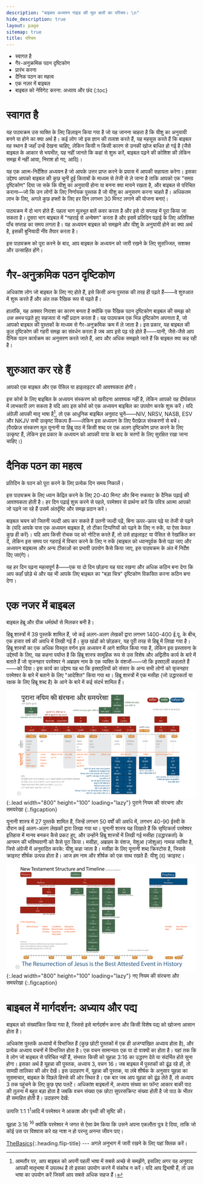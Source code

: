 ```yaml
---
description: "बाइबल अध्ययन गाइड की मूल बातों का परिचय। \n"
hide_description: true
layout: page
sitemap: true
title: परिचय
---
```


* स्वागत है 
* गैर-अनुक्रमिक पठन दृष्टिकोण 
* प्रारंभ करना 
* दैनिक पठन का महत्व 
* एक नज़र में बाइबल 
* बाइबल को नेविगेट करना: अध्याय और छंद 
{:toc}

# स्वागत है 
यह पाठ्यक्रम उस व्यक्ति के लिए डिज़ाइन किया गया है जो यह जानना चाहता है कि यीशु का अनुयायी बनने या होने का क्या अर्थ है। कई लोग जो इस ज्ञान की तलाश करते हैं, यह महसूस करते हैं कि बाइबल वह स्थान है जहाँ उन्हें देखना चाहिए, लेकिन किसी न किसी कारण से उनकी खोज बाधित हो गई है (जैसे बाइबल के आकार से भयभीत, यह नहीं जानते कि कहां से शुरू करें, बाइबल पढ़ने की कोशिश की लेकिन समझ में नहीं आया, निराश हो गए, आदि)।

यह एक <span class="bbsg_highlight">आत्म-निर्देशित अध्ययन</span> है जो आपके उत्तर प्राप्त करने के प्रयास में आपकी सहायता करेगा। इसका उद्देश्य आपको बाइबल की कुछ चुनी हुई किताबों के माध्यम से तेजी से ले जाना है ताकि आपको एक <span class="bbsg_highlight">"समग्र दृष्टिकोण"</span> दिया जा सके कि यीशु का अनुयायी होना या बनना क्या मायने रखता है, और बाइबल से परिचित कराना—जो कि उन लोगों के लिए निर्णायक पुस्तक है जो यीशु का अनुसरण करना चाहते हैं। अधिकतम लाभ के लिए, अगले कुछ हफ्तों के लिए हर दिन लगभग <span class="bbsg_highlight">30 मिनट</span> लगाने की योजना बनाएं।

पाठ्यक्रम में <span class="bbsg_highlight">दो भाग</span> होते हैं: पहला भाग मूलभूत बातें कवर करता है और इसे दो सप्ताह में पूरा किया जा सकता है। दूसरा भाग बाइबल में "गहराई से अन्वेषण" करता है और इसमें प्रतिदिन पढ़ाई के लिए अतिरिक्त पाँच सप्ताह का समय लगता है। यह अध्ययन बाइबल को समझने और यीशु के अनुयायी होने का क्या अर्थ है, इसकी बुनियादी नींव तैयार करता है।

इस पाठ्यक्रम को पूरा करने के बाद, आप बाइबल के अध्ययन को जारी रखने के लिए <span class="bbsg_highlight">सुसज्जित, सशक्त और उत्साहित</span> होंगे।

# गैर-अनुक्रमिक पठन दृष्टिकोण
अधिकांश लोग जो बाइबल के लिए नए होते हैं, इसे किसी अन्य पुस्तक की तरह ही पढ़ते हैं——वे शुरुआत में शुरू करते हैं और अंत तक रैखिक रूप से पढ़ते हैं।

हालांकि, यह अक्सर निराशा का कारण बनता है क्योंकि एक रैखिक पठन दृष्टिकोण बाइबल की समझ को *<span class="bbsg_highlight">उस समय</span>* पढ़ते हुए सहजता से नहीं प्रदान करता है। यह पाठ्यक्रम एक भिन्न दृष्टिकोण अपनाता है, जो आपको बाइबल की पुस्तकों के माध्यम से <span class="bbsg_highlight">गैर-अनुक्रमिक</span> क्रम में ले जाता है। इस प्रकार, यह बाइबल की कुल दृष्टिकोण की <span class="bbsg_highlight">गहरी समझ</span> का संवर्धन करता है जब आप इसे पढ़ रहे होते हैं——यानी, जैसे-जैसे आप दैनिक पठन कार्यक्रम का अनुसरण करते जाते हैं, आप और अधिक समझते जाते हैं कि बाइबल क्या कह रही है।

# शुरुआत कर रहे हैं
आपको एक <span class="bbsg_highlight">बाइबल</span> और एक <span class="bbsg_highlight">पेंसिल</span> या <span class="bbsg_highlight">हाइलाइटर</span> की आवश्यकता होगी।

इस कोर्स के लिए बाइबिल के अध्ययन संस्करण को खरीदना आवश्यक नहीं है, लेकिन आपको यह दीर्घकाल में लाभकारी लग सकता है यदि आप इस कोर्स को एक अध्ययन बाइबिल का उपयोग करके शुरू करें। यदि अंग्रेज़ी आपकी मातृ भाषा है[^1], तो एक आधुनिक बाइबिल अनुवाद चुनें——NIV, NRSV, NASB, ESV और NKJV सभी उत्कृष्ट विकल्प हैं——लेकिन इस अध्ययन के लिए पैराफ्रेज़ संस्करणों से बचें। (पैराफ्रेज़ संस्करण मूल यूनानी या हिब्रू पाठ में किसी शब्द पर एक अलग दृष्टिकोण प्राप्त करने के लिए उत्कृष्ट हैं, लेकिन इस प्रकार के अध्ययन को आपकी यात्रा के बाद के चरणों के लिए सुरक्षित रखा जाना चाहिए।)

[^1]: आमतौर पर, आप बाइबल को अपनी पहली भाषा में सबसे अच्छे से समझेंगे, इसलिए अगर यह अनुवाद आपकी मातृभाषा में उपलब्ध है तो इसका उपयोग करने में संकोच न करें। यदि आप द्विभाषी हैं, तो उस भाषा का उपयोग करें जिसमें आप सबसे अधिक सहज हैं।

# दैनिक पठन का महत्व  
प्रतिदिन के पठन को पूरा करने के लिए <span class="bbsg_highlight">प्रत्येक दिन</span> समय निकालें।

इस पाठ्यक्रम के लिए ध्यान केंद्रित करने के लिए <span class="bbsg_highlight">20-40</span> मिनट और <span class="bbsg_highlight">बिना रुकावट के दैनिक पढ़ाई</span> की आवश्यकता होती है। हर दिन पढ़ाई शुरू करने से पहले, परमेश्वर से प्रार्थना करें कि पवित्र आत्मा आपको जो पढ़ने जा रहे हैं उसमें अंतर्दृष्टि और समझ प्रदान करे।

बाइबल चयन को <span class="bbsg_highlight">जितनी जल्दी आप कर सकते हैं उतनी जल्दी पढ़ें</span>, बिना ऊपर-ऊपर पढ़े या तेजी से पढ़ने के (यदि आपके पास एक अध्ययन बाइबल है, तो <span class="bbsg_highlight">टीका टिप्पणियों को पढ़ने के लिए न रुकें</span>, या ऐसा केवल कुछ ही करें)। यदि आप किसी रोचक पद को नोटिस करते हैं, तो उसे हाइलाइट या पेंसिल से रेखांकित कर दें, लेकिन इस समय पर गहराई में विचार करने के लिए न रुकें (बाइबल को ध्यानपूर्वक कैसे पढ़ा जाए और अध्ययन बाइबल्स और अन्य टीकाओं का प्रभावी उपयोग कैसे किया जाए, इस पाठ्यक्रम के अंत में निर्देश दिए जाएंगे)।

यह <span class="bbsg_highlight">हर दिन पढ़ना</span> महत्वपूर्ण है——एक या दो दिन छोड़ना यह याद रखना और अधिक कठिन बना देगा कि आप कहाँ छोड़े थे और यह भी आपके लिए बाइबल का "बड़ा चित्र" दृष्टिकोण विकसित करना कठिन बना देगा।

# एक नजर में बाइबल
बाइबल <span class="bbsg_highlight">हेब्रू</span> और <span class="bbsg_highlight">ग्रीक</span> धर्मग्रंथों से मिलकर बनी है।

<span class="bbsg_highlight">हिब्रू</span> शास्त्रों में <span class="bbsg_highlight">39 पुस्तकें</span> शामिल हैं, जो कई अलग-अलग लेखकों द्वारा लगभग 1400-400 ई.पू. के बीच, एक हजार वर्ष की अवधि में लिखी गई हैं। कुछ खंडों को छोड़कर, यह पूरी तरह से हिब्रू में लिखा गया है। हिब्रू शास्त्रों का एक अधिक विस्तृत वर्णन इस अध्ययन में आगे शामिल किया गया है, लेकिन इस प्रस्तावना के उद्देश्यों के लिए, यह कहना पर्याप्त है कि हिब्रू शास्त्र सामूहिक रूप से उस विशेष और अद्वितीय कार्य के बारे में बताते हैं जो सृजनहार परमेश्वर ने अब्राहम नाम के एक व्यक्ति के वंशजों——जो कि <span class="bbsg_highlight">इस्राएली</span> कहलाते हैं——को दिया। इस कार्य का उद्देश्य यह था कि इस्राएलियों को संसार के अन्य सभी लोगों को <span class="bbsg_highlight">सृजनहार परमेश्वर</span> के बारे में बताने के लिए "आदेशित" किया गया था। हिब्रू शास्त्रों में एक मसीहा (जो उद्धारकर्ता या रक्षक के लिए हिब्रू शब्द है) के आने के बारे में कई संदर्भ शामिल हैं।

![Full-width image](../assets/img/projects/bstothindi.png){:.lead width="800" height="100" loading="lazy"}
पुराने नियम की संरचना और समयरेखा
{:.figcaption}

<span class="bbsg_highlight">यूनानी</span> शास्त्र में <span class="bbsg_highlight">27 पुस्तकें</span> शामिल हैं, जिन्हें लगभग 50 वर्षों की अवधि में, लगभग 40-90 ईस्वी के दौरान कई अलग-अलग लेखकों द्वारा लिखा गया था। यूनानी शास्त्र यह दिखाते हैं कि सृष्टिकर्ता परमेश्वर इतिहास में मानव बनकर कैसे प्रकट हुए, और उन्होंने हिब्रू शास्त्रों में लिखी गई <span class="bbsg_highlight">मसीहा</span> (उद्धारकर्ता) के आगमन की भविष्यवाणी को कैसे पूरा किया। मसीहा, अब्राहम के वंशज, येशुआ (जोशुआ) नामक व्यक्ति है, जिसे अंग्रेजी में अनुवादित करके: यीशु कहा जाता है। मसीहा के लिए यूनानी शब्द क्रिस्टोस है, जिससे <span class="bbsg_highlight">क्राइस्ट</span> शीर्षक उत्पन्न होता है। आज हम नाम और शीर्षक को एक साथ रखते हैं: यीशु (द) क्राइस्ट।

![पूर्ण-चौड़ाई छवि](../assets/img/projects/bstnt.png){:.lead width="800" height="100" loading="lazy"}
नए नियम की संरचना और समयरेखा
{:.figcaption}

# बाइबल में मार्गदर्शन: अध्याय और पद्य
बाइबल को <span class="bbsg_highlight">संख्यांकित</span> किया गया है, जिससे इसे मार्गदर्शन करना और किसी विशेष पद्य को खोजना आसान होता है।

अधिकांश पुस्तकें <span class="bbsg_highlight">अध्यायों</span> में विभाजित हैं (कुछ छोटी पुस्तकों में एक ही अजग्यांखित अध्याय होता है), और प्रत्येक अध्याय <span class="bbsg_highlight">वचनों</span> में विभाजित होता है। एक वचन सामान्यतः एक या दो वाक्यों का होता है। यहां तक कि वे लोग जो बाइबल से परिचित नहीं हैं, संभवतः किसी को <span class="bbsg_highlight">यूहन्ना 3:16</span> का उद्धरण देते या संदर्भित होते सुना होगा। इसका अर्थ है <span class="bbsg_highlight">यूहन्ना की पुस्तक, अध्याय 3, वचन 16</span>। जब बाइबल में पुस्तकों को ढूंढ़ रहे हों, तो सामग्री तालिका की ओर देखें। इस उदाहरण में, यूहन्ना की पुस्तक, या लंबे शीर्षक के अनुसार यूहन्ना का सुसमाचार, बाइबल के पिछले हिस्से की ओर स्थित है। एक बार जब आप यूहन्ना को ढूंढ़ लेते हैं, तो अध्याय 3 तक पहुंचने के लिए कुछ पृष्ठ पलटें। अधिकांश बाइबलों में, अध्याय संख्या का फॉन्ट आकार बाकी पाठ की तुलना में बहुत बड़ा होता है जबकि वचन संख्या एक छोटा सुपरसक्रिप्ट संख्या होती है जो पाठ के भीतर ही समाहित होती है। <span class="bbsg_highlight">उदाहरण देखें:</span>

<span class="bbsg_highlight">उत्पत्ति 1:1</span> 1<sup>1</sup>आदि में परमेश्वर ने आकाश और पृथ्वी की सृष्टि की।

<span class="bbsg_highlight">यूहन्ना 3:16</span> <sup>16</sup> क्योंकि परमेश्वर ने जगत से ऐसा प्रेम किया कि उसने अपना एकलौता पुत्र दे दिया, ताकि जो कोई उस पर विश्वास करे वह नाश न हो परन्तु अनन्त जीवन पाए।

[TheBasics](TheBasics.md){:.heading.flip-title} --- अगले अनुभाग में जारी रखने के लिए यहां क्लिक करें।